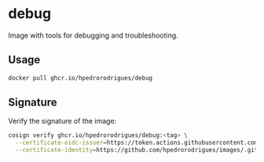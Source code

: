 # debug

Image with tools for debugging and troubleshooting.

## Usage

```bash
docker pull ghcr.io/hpedrorodrigues/debug
```

## Signature

Verify the signature of the image:

```bash
cosign verify ghcr.io/hpedrorodrigues/debug:<tag> \
  --certificate-oidc-issuer=https://token.actions.githubusercontent.com \
  --certificate-identity=https://github.com/hpedrorodrigues/images/.github/workflows/shared_publish.yml@refs/heads/main
```
